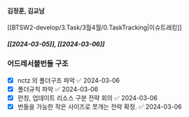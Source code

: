 
#### 김정훈, 김교남


[[BTSW2-develop/3.Task/3월4월/0.TaskTracking|이슈트래킹]] 

##### [[2024-03-05]], [[2024-03-06]]
### 어드레서블번들 구조 
- [x] nctz 의 폴더구조 파악 ✅ 2024-03-06
- [x] 폴더규칙 파악 ✅ 2024-03-06
- [x] 런칭, 업데이트 리소스 구분 전략 회의 ✅ 2024-03-06
- [x] 번들을 가능한 작은 사이즈로 쪼개는 전략 확정. ✅ 2024-03-06